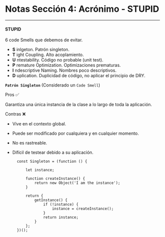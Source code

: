 # Notas Sección 4: Acrónimo - STUPID
___

#### STUPID

6 code Smells que debemos de evitar. 

- __S__ inlgeton. Patrón singleton.
- __T__ ight Coupling. Alto acoplamiento.
- __U__ ntestability. Código no probable (unit test).
- __P__ remature Optimization. Optimizaciones prematuras.
- __I__ ndescriptive Naming. Nombres poco descriptivos. 
- __D__ uplication. Duplicidad de código, no aplicar el principio de DRY.

__`Patrón Singleton`__ (Considerado un `Code Smell`)

Pros ✅

Garantiza una única instancia de la clase a lo largo de toda la aplicación. 

Contras ❌

- Vive en el contexto global. 
- Puede ser modificado por cualquiera y en cualquier momento. 
- No es rastreable. 
- Difícil de testear debido a su aplicación. 

        const Singleton = (function () {
        
            let instance;

            function createInstance() {
                return new Object('I am the instance');
            }

            return {
                getInstance() {
                    if (!instance) {
                        instance = createInstance();
                    }
                    return instance;
                }
            };
        })();